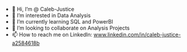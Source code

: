 - 👋 Hi, I’m @ Caleb-Justice
- 👀 I’m interested in Data Analysis
- 🌱 I’m currently learning SQL and PowerBI
- 💞️ I’m looking to collaborate on Analysis Projects
- 📫 How to reach me on LinkedIn: www.linkedin.com/in/caleb-justice-a2584618b

<!---
Caleb-Justice/Caleb-Justice is a ✨ special ✨ repository because its `README.md` (this file) appears on your GitHub profile.
You can click the Preview link to take a look at your changes.
--->
